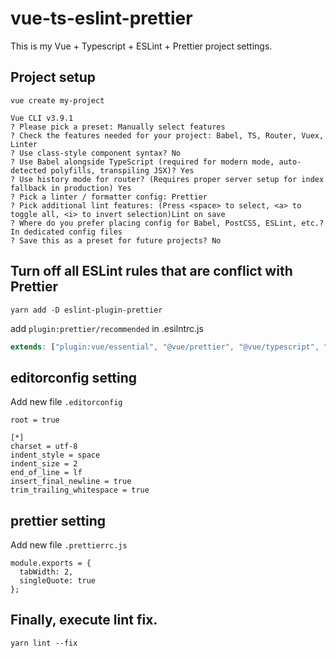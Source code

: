 # vue-ts-eslint-prettier
This is my Vue + Typescript + ESLint + Prettier project settings.

## Project setup
```
vue create my-project

Vue CLI v3.9.1
? Please pick a preset: Manually select features
? Check the features needed for your project: Babel, TS, Router, Vuex, Linter
? Use class-style component syntax? No
? Use Babel alongside TypeScript (required for modern mode, auto-detected polyfills, transpiling JSX)? Yes
? Use history mode for router? (Requires proper server setup for index fallback in production) Yes
? Pick a linter / formatter config: Prettier
? Pick additional lint features: (Press <space> to select, <a> to toggle all, <i> to invert selection)Lint on save
? Where do you prefer placing config for Babel, PostCSS, ESLint, etc.? In dedicated config files
? Save this as a preset for future projects? No
```

## Turn off all ESLint rules that are conflict with Prettier
```
yarn add -D eslint-plugin-prettier
```

add `plugin:prettier/recommended` in .esilntrc.js

```javascript
extends: ["plugin:vue/essential", "@vue/prettier", "@vue/typescript", "plugin:prettier/recommended"],
```

## editorconfig setting
Add new file `.editorconfig`

```
root = true

[*]
charset = utf-8
indent_style = space
indent_size = 2
end_of_line = lf
insert_final_newline = true
trim_trailing_whitespace = true
```

## prettier setting
Add new file `.prettierrc.js`

```
module.exports = {
  tabWidth: 2,
  singleQuote: true
};
```

## Finally, execute lint fix.

```
yarn lint --fix
```